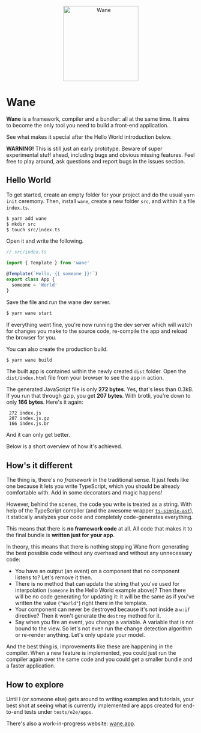<p align=center>
  <img align=center src="logo.svg" alt=Wane width=200>
</p>

# Wane

**Wane** is a framework, compiler and a bundler: all at the same time.
It aims to become the only tool you need to build a front-end application.

See what makes it special after the Hello World introduction below.

**WARNING!** This is still just an early prototype.
Beware of super experimental stuff ahead, including bugs and obvious missing features.
Feel free to play around, ask questions and report bugs in the issues section.

## Hello World

To get started, create an empty folder for your project and do the usual `yarn init` ceremony.
Then, install `wane`, create a new folder `src`, and within it a file `index.ts`.

```bash
$ yarn add wane
$ mkdir src
$ touch src/index.ts
```

Open it and write the following.

```typescript
// src/index.ts

import { Template } from 'wane'

@Template(`Hello, {{ someone }}!`)
export class App {
  someone = 'World'
}
```

Save the file and run the wane dev server.

```bash
$ yarn wane start
```

If everything went fine, you're now running the dev server
which will watch for changes you make to the source code,
re-compile the app and reload the browser for you.

You can also create the production build.

```bash
$ yarn wane build
```

The built app is contained within the newly created `dist` folder.
Open the `dist/index.html` file from your browser to see the app in action.

The generated JavaScript file is only **272 bytes**.
Yes, that's less than 0.3kB. 
If you run that through gzip, you get **207 bytes**.
With brotli, you're down to only **166 bytes**.
Here's it again: 

```text
 272 index.js
 207 index.js.gz
 166 index.js.br
``` 

And it can only get better.

Below is a short overview of how it's achieved.

## How's it different

The thing is, there's no _framework_ in the traditional sense.
It just feels like one because it lets you write TypeScript, which you should be already comfortable with.
Add in some decorators and magic happens!

However, behind the scenes, the code you write is treated as a string.
With help of the TypeScript compiler (and the awesome wrapper [`ts-simple-ast`](https://github.com/dsherret/ts-simple-ast)), it statically analyzes your code and completely code-generates everything.

This means that there is **no framework code** at all. 
All code that makes it to the final bundle is **written just for your app**.

In theory, this means that there is nothing stopping Wane from generating the best possible code without any overhead and without any unnecessary code:

- You have an output (an event) on a component that no component listens to? Let's remove it then.
- There is no method that can update the string that you've used for interpolation (`someone` in the Hello World example above)? Then there will be no code generating for updating it: it will be the same as if you've written the value (`"World"`) right there in the template.
- Your component can never be destroyed because it's not inside a `w:if` directive? Then it won't generate the `destroy` method for it.
- Say when you fire an event, you change a variable. A variable that is not bound to the view. So let's not even run the change detection algorithm or re-render anything. Let's only update your model. 

And the best thing is, improvements like these are happening in the compiler.
When a new feature is implemented, you could just run the compiler again over the same code and you could get a smaller bundle and a faster application.

## How to explore

Until I (or someone else) gets around to writing examples and tutorials, your best shot at seeing what is currently implemented are apps created for end-to-end tests under `tests/e2e/apps`.

There's also a work-in-progress website: [wane.app](https://www.wane.app).
